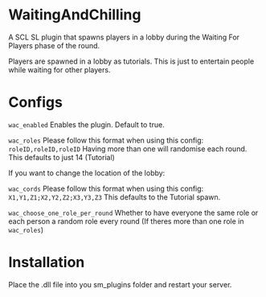 # WaitingAndChilling
A SCL SL plugin that spawns players in a lobby during the Waiting For Players phase of the round.

Players are spawned in a lobby as tutorials. This is just to entertain people while waiting for other players.

# Configs

`wac_enabled` Enables the plugin. Default to true.

`wac_roles` Please follow this format when using this config: `roleID,roleID,roleID` Having more than one will randomise each round. This defaults to just 14 (Tutorial)

If you want to change the location of the lobby:

`wac_cords` Please follow this format when using this config: `X1,Y1,Z1;X2,Y2,Z2;X3,Y3,Z3` This defaults to the Tutorial spawn.

`wac_choose_one_role_per_round` Whether to have everyone the same role or each person a random role every round (If theres more than one role in `wac_roles`)

# Installation

Place the .dll file into you sm_plugins folder and restart your server.
